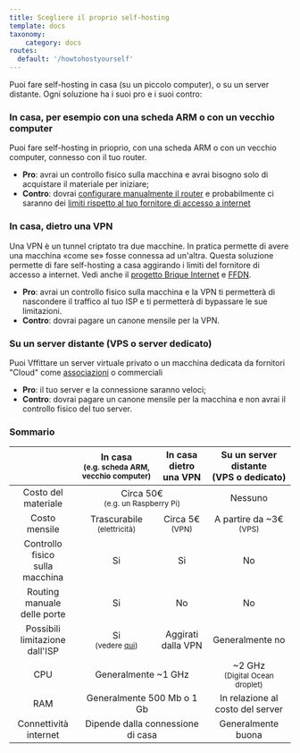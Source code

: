 ```yaml
---
title: Scegliere il proprio self-hosting
template: docs
taxonomy:
    category: docs
routes:
  default: '/howtohostyourself'
---
```


Puoi fare self-hosting in casa (su un piccolo computer), o su un server distante. Ogni soluzione ha i suoi pro e i suoi contro:

### In casa, per esempio con una scheda ARM o con un vecchio computer

Puoi fare self-hosting in prioprio, con una scheda ARM o con un vecchio computer, connesso con il tuo router.

- **Pro**: avrai un controllo fisico sulla macchina e avrai bisogno solo di acquistare il materiale per iniziare;
- **Contro**: dovrai [configurare manualmente il router](/isp_box_config) e probabilmente ci saranno dei [limiti rispetto al tuo fornitore di accesso a internet](/isp)

### In casa, dietro una VPN

Una VPN è un tunnel criptato tra due macchine. In pratica permette di avere una macchina «come se» fosse connessa ad un'altra. Questa soluzione permette di fare self-hosting a casa aggirando i limiti del fornitore di accesso a internet. Vedi anche il [progetto Brique Internet](https://labriqueinter.net) e [FFDN](https://www.ffdn.org).

- **Pro**: avrai un controllo fisico sulla macchina e la VPN ti permetterà di nascondere il traffico al tuo ISP e ti permetterà di bypassare le sue limitazioni.
- **Contro**: dovrai pagare un canone mensile per la VPN.

### Su un server distante (VPS o server dedicato)

Puoi 
Vffittare un server virtuale privato o un macchina dedicata da fornitori "Cloud" come [associazioni](https://db/ffdn.org) o commerciali

- **Pro**: il tuo server e la connessione saranno veloci;
- **Contro**: dovrai pagare un canone mensile per la macchina e non avrai il controllo fisico del tuo server.

### Sommario

<table>
    <thead>
      <tr>
        <th></th>
        <th style="text-align:center;">In casa<br><small>(e.g. scheda ARM, vecchio computer)</small></th>
        <th style="text-align:center;">In casa<br>dietro una VPN</th>
        <th style="text-align:center;">Su un server distante<br>(VPS o dedicato)</th>
      </tr>
    </thead>
    <tbody>
      <tr>
        <td style="text-align:center;">Costo del materiale</td>
        <td style="text-align:center;" class="warning"  colspan="2">Circa 50€ <br><small>(e.g. un Raspberry Pi)</small></td>
        <td style="text-align:center;" class="success">Nessuno</td>
      </tr>
      <tr>
        <td style="text-align:center;">Costo mensile</td>
        <td style="text-align:center;" class="success">Trascurabile<br><small>(elettricità)</small></td>
        <td style="text-align:center;" class="warning">Circa 5€ <br><small>(VPN)</small></td>
        <td style="text-align:center;" class="warning">A partire da ~3€ <br><small>(VPS)</small></td>
      </tr>
      <tr>
        <td style="text-align:center;">Controllo fisico<br>sulla macchina</td>
        <td style="text-align:center;" class="success">Si</td>
        <td style="text-align:center;" class="success">Si</td>
        <td style="text-align:center;" class="danger">No</td>
      </tr>
      <tr>
        <td style="text-align:center;">Routing manuale <br>delle porte</td>
        <td style="text-align:center;" class="warning">Si</td>
        <td style="text-align:center;" class="success">No</td>
        <td style="text-align:center;" class="success">No</td>
      </tr>
      <tr>
        <td style="text-align:center;">Possibili limitazione <br >dall'ISP</td>
        <td style="text-align:center;" class="danger">Si <br><small>(vedere <a href="/isp">qui</a>)</small></td>
        <td style="text-align:center;" class="success">Aggirati dalla VPN</td>
        <td style="text-align:center;" class="success">Generalmente no</td>
      </tr>
      <tr>
        <td style="text-align:center;">CPU</td>
        <td style="text-align:center;" class="warning" colspan="2">Generalmente ~1 GHz</td>
        <td style="text-align:center;" class="success">~2 GHz <br><small>(Digital Ocean droplet)</small></td>
      </tr>
      <tr>
        <td style="text-align:center;">RAM</td>
        <td style="text-align:center;" class="warning" colspan="2">Generalmente 500 Mb o 1 Gb</td>
        <td style="text-align:center;" class="warning">In relazione al costo del server</td>
      </tr>
      <tr>
        <td style="text-align:center;">Connettività internet</td>
        <td style="text-align:center;" class="warning" colspan="2">Dipende dalla connessione di casa</td>
        <td style="text-align:center;" class="success">Generalmente buona</td>
      </tr>
    </tbody>
</table>
